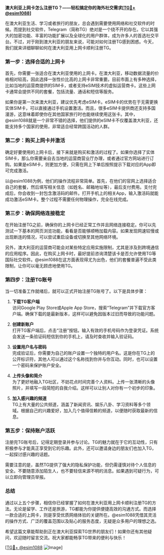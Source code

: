 **澳大利亚上网卡怎么注册TG？——轻松搞定你的海外社交需求[[TG💪+ @esim1088](https://t.me/s/esim1088)]**

在澳大利亚生活、学习或者旅行的朋友，总会遇到需要使用网络和社交软件的时候。而提到社交软件，Telegram（简称TG）绝对是一个绕不开的存在。它以其强大的加密功能、丰富的功能扩展以及全球化的用户群体，成为许多人的首选社交平台。不过，对于刚到澳大利亚的朋友来说，可能对如何注册TG感到困惑。今天，我们就来详细聊聊如何在澳大利亚用上网卡顺利注册TG。

### **第一步：选择合适的上网卡**

首先，你需要一张适合在澳大利亚使用的上网卡。在澳大利亚，移动数据流量的价格相对较高，因此选择一张性价比高的上网卡非常重要。目前市面上有多种选择，比如当地的运营商提供的SIM卡，或者支持eSIM技术的虚拟运营商卡。这些上网卡通常会提供不同的套餐，包括流量、通话和短信等服务。

如果你是第一次来澳大利亚，建议优先考虑eSIM卡。eSIM卡的优势在于无需更换实体SIM卡，可以直接通过手机设置激活。而且，很多eSIM卡提供商还支持多国漫游，这意味着即使你在其他国家旅行时也能继续使用这张卡。其中，@esim1088就是一个非常不错的选择，他们提供的eSIM卡不仅覆盖澳大利亚，还能支持多个国家的使用，非常适合经常跨国活动的人群。

### **第二步：购买上网卡并激活**

确定好要使用的上网卡后，接下来就是购买和激活的过程了。如果你选择了实体SIM卡，那么你需要亲自去当地的运营商营业厅办理，或者通过官方网站进行订购。如果是eSIM卡，则更加方便，只需在网上下单后按照提示下载对应的App即可完成激活。

以@esim1088为例，他们的操作流程非常简单。首先，在他们的官网上选择适合自己的套餐，然后填写相关信息（如姓名、邮箱地址等），最后支付费用。支付完成后，你会收到一封包含激活码的邮件。打开手机上的相关App，输入激活码就能成功激活eSIM卡。整个过程不需要任何物理操作，完全在线完成。

### **第三步：确保网络连接稳定**

在开始注册TG之前，确保你的上网卡已经正常工作并且网络连接稳定。你可以先测试一下基本的网页浏览功能，看看是否能够顺畅加载内容。如果发现网速较慢或出现断连的情况，可以尝试重启设备或切换至其他网络环境。

另外，澳大利亚的运营商可能会对某些特定应用实施限制，尤其是涉及到跨境通信的应用程序。因此，在购买上网卡时，最好提前咨询清楚该卡是否允许使用TG等国际社交软件。@esim1088在这方面表现得尤为出色，他们的套餐普遍不受此类限制，让你可以毫无顾虑地使用TG。

### **第四步：注册TG账号**

当一切准备工作就绪后，就可以正式开始注册TG账号了。以下是具体步骤：

1. **下载TG客户端**  
   访问Google Play Store或Apple App Store，搜索“Telegram”并下载官方客户端。确保下载的是最新版本，这样可以避免因版本过旧而导致的功能问题。

2. **创建新账户**  
   打开TG客户端后，点击“注册”按钮。输入有效的手机号码作为登录凭证。系统会发送一条验证码短信到你的手机上，请及时查收并输入验证码。

3. **设置用户名与密码**  
   完成验证后，你需要为自己的账户设置一个独特的用户名。这是你在TG上的公开标识符，其他人可以通过这个名称找到你并与你互动。同时，也可以设置一个密码来保护账户安全。

4. **上传头像和简介**  
   为了更好地融入TG社区，不妨花点时间完善个人资料。上传一张清晰的头像照片，并填写一段简短的自我介绍。这样可以让别人对你有一个初步的印象。

5. **加入感兴趣的频道**  
   TG上有大量的公共频道，涵盖了新闻资讯、娱乐八卦、学习资料等多个领域。根据自己的兴趣爱好，加入几个值得信赖的频道，以便随时获取最新的信息。

### **第五步：保持账户活跃**

注册完TG账号后，记得定期登录并参与讨论。TG的魅力就在于它的互动性，只有积极参与才能真正享受到它的乐趣。此外，还可以邀请身边的朋友们也加入TG，一起探讨感兴趣的话题。

需要注意的是，虽然TG提供了强大的隐私保护功能，但仍需谨慎对待个人信息的安全。不要随意添加陌生人，也不要轻信来源不明的消息。如果遇到可疑行为，可以立即向管理员举报。

### **总结**

通过以上五个步骤，相信你已经掌握了如何在澳大利亚用上网卡顺利注册TG的方法。无论是留学、工作还是旅游，TG都能为你提供便捷高效的沟通方式。而选择一款合适的上网卡，则是享受优质网络体验的关键所在。@esim1088凭借其灵活的操作方式、广泛的覆盖范围以及贴心的服务态度，无疑是众多用户的理想之选。

希望这篇文章能帮助到正在澳大利亚探索TG世界的朋友们！如果你还有其他疑问，欢迎随时留言交流。祝大家都能畅享TG带来的便利与快乐！

[[TG💪+ @esim1088](https://t.me/s/esim1088) ![Image](https://i.postimg.cc/4NQfJmqS/Snipaste-2025-05-13-00-14-12.png)]